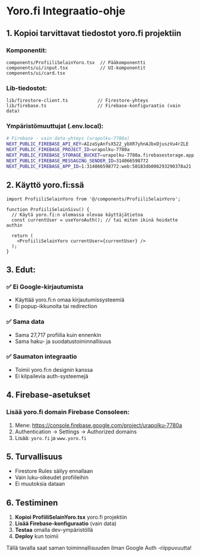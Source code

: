 # Yoro.fi Integraatio-ohje

## 1. Kopioi tarvittavat tiedostot yoro.fi projektiin

### Komponentit:
```
components/ProfiiliSelainYoro.tsx  // Pääkomponentti
components/ui/input.tsx            // UI-komponentit
components/ui/card.tsx
```

### Lib-tiedostot:
```
lib/firestore-client.ts           // Firestore-yhteys
lib/firebase.ts                   // Firebase-konfiguraatio (vain data)
```

### Ympäristömuuttujat (.env.local):
```bash
# Firebase - vain data-yhteys (urapolku-7780a)
NEXT_PUBLIC_FIREBASE_API_KEY=AIzaSyAnfsX522_ybXR7yhnAJbxDjuszVu4rZLE
NEXT_PUBLIC_FIREBASE_PROJECT_ID=urapolku-7780a
NEXT_PUBLIC_FIREBASE_STORAGE_BUCKET=urapolku-7780a.firebasestorage.app
NEXT_PUBLIC_FIREBASE_MESSAGING_SENDER_ID=314066598772
NEXT_PUBLIC_FIREBASE_APP_ID=1:314066598772:web:50183db006293290378a21
```

## 2. Käyttö yoro.fi:ssä

```tsx
import ProfiiliSelainYoro from '@/components/ProfiiliSelainYoro';

function ProfiiliSelainSivu() {
  // Käytä yoro.fi:n olemassa olevaa käyttäjätietoa
  const currentUser = useYoroAuth(); // tai miten ikinä hoidatte authin
  
  return (
    <ProfiiliSelainYoro currentUser={currentUser} />
  );
}
```

## 3. Edut:

### ✅ Ei Google-kirjautumista
- Käyttää yoro.fi:n omaa kirjautumissysteemiä
- Ei popup-ikkunoita tai redirection

### ✅ Sama data
- Sama 27,717 profiilia kuin ennenkin
- Sama haku- ja suodatustoiminnallisuus

### ✅ Saumaton integraatio
- Toimii yoro.fi:n designin kanssa
- Ei kilpailevia auth-systeemejä

## 4. Firebase-asetukset

### Lisää yoro.fi domain Firebase Consoleen:
1. Mene: https://console.firebase.google.com/project/urapolku-7780a
2. Authentication → Settings → Authorized domains
3. Lisää: `yoro.fi` ja `www.yoro.fi`

## 5. Turvallisuus

- Firestore Rules säilyy ennallaan
- Vain luku-oikeudet profiileihin
- Ei muutoksia dataan

## 6. Testiminen

1. **Kopioi ProfiiliSelainYoro.tsx** yoro.fi projektiin
2. **Lisää Firebase-konfiguraatio** (vain data)
3. **Testaa** omalla dev-ympäristöllä
4. **Deploy** kun toimii

Tällä tavalla saat saman toiminnallisuuden ilman Google Auth -riippuvuutta!
